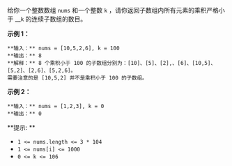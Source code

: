 给你一个整数数组 `nums` 和一个整数 `k` ，请你返回子数组内所有元素的乘积严格小于 __`k` 的连续子数组的数目。



**示例 1：**

    
    
    **输入：** nums = [10,5,2,6], k = 100
    **输出：** 8
    **解释：** 8 个乘积小于 100 的子数组分别为：[10]、[5]、[2],、[6]、[10,5]、[5,2]、[2,6]、[5,2,6]。
    需要注意的是 [10,5,2] 并不是乘积小于 100 的子数组。
    

**示例 2：**

    
    
    **输入：** nums = [1,2,3], k = 0
    **输出：** 0



**提示:  **

  * `1 <= nums.length <= 3 * 104`
  * `1 <= nums[i] <= 1000`
  * `0 <= k <= 106`

